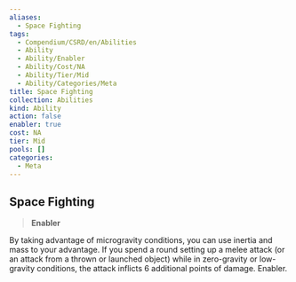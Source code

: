 ```yaml
---
aliases:
  - Space Fighting
tags:
  - Compendium/CSRD/en/Abilities
  - Ability
  - Ability/Enabler
  - Ability/Cost/NA
  - Ability/Tier/Mid
  - Ability/Categories/Meta
title: Space Fighting
collection: Abilities
kind: Ability
action: false
enabler: true
cost: NA
tier: Mid
pools: []
categories:
  - Meta
---
```

## Space Fighting  
>**Enabler**
  
By taking advantage of microgravity conditions, you can use inertia and mass to your advantage. If you spend a round setting up a melee attack (or an attack from a thrown or launched object) while in zero-gravity or low-gravity conditions, the attack inflicts 6 additional points of damage. Enabler.